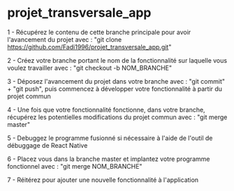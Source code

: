 # projet_transversale_app

1 - Récupérez le contenu de cette branche principale pour avoir l'avancement du projet avec : "git clone https://github.com/Fadi1996/projet_transversale_app.git"

2 - Créez votre branche portant le nom de la fonctionnalité sur laquelle vous voulez travailler avec : "git checkout -b NOM_BRANCHE"

3 - Déposez l'avancement du projet dans votre branche avec : "git commit" + "git push", puis commencez à développer votre fonctionnalité à partir du projet commun

4 - Une fois que votre fonctionnalité fonctionne, dans votre branche, récupérez les potentielles modifications du projet commun avec : "git merge master"

5 - Debuggez le programme fusionné si nécessaire à l'aide de l'outil de débuggage de React Native

6 - Placez vous dans la branche master et implantez votre programme fonctionnel avec : "git merge NOM_BRANCHE"

7 - Réitérez pour ajouter une nouvelle fonctionnalité à l'application
